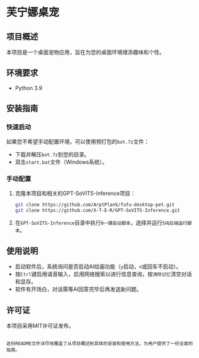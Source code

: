 # 芙宁娜桌宠

## 项目概述
本项目是一个桌面宠物应用，旨在为您的桌面环境增添趣味和个性。

## 环境要求
- Python 3.9

## 安装指南

### 快速启动
如果您不希望手动配置环境，可以使用预打包的`bot.7z`文件：
- 下载并解压`bot.7z`到您的目录。
- 双击`start.bat`文件（Windows系统）。

### 手动配置
1. 克隆本项目和相关的GPT-SoVITS-Inference项目：
   ```bash
   git clone https://github.com/ArptPlank/fufu-desktop-pet.git
   git clone https://github.com/X-T-E-R/GPT-SoVITS-Inference.git
   ```
2. 在`GPT-SoVITS-Inference`目录中执行`0一键启动脚本`，选择并运行`5纯后端运行脚本`。

## 使用说明
- 启动软件后，系统询问是否启动AI绘画功能（`y`启动，`n`或回车不启动）。
- 按`Ctrl`键启用语音输入，启用网络搜索以进行信息查询，按`清除记忆`清空对话和显存。
- 软件有开场白，对话需等AI回答完毕后再发送新问题。

## 许可证
本项目采用MIT许可证发布。
```

这份README文件详尽地覆盖了从项目概述到具体的安装和使用方法，为用户提供了一份全面的指南。
